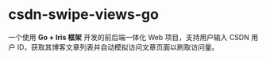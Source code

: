 # csdn-swipe-views-go
一个使用 **Go + Iris 框架** 开发的前后端一体化 Web 项目，支持用户输入 CSDN 用户 ID，获取其博客文章列表并自动模拟访问文章页面以刷取访问量。
